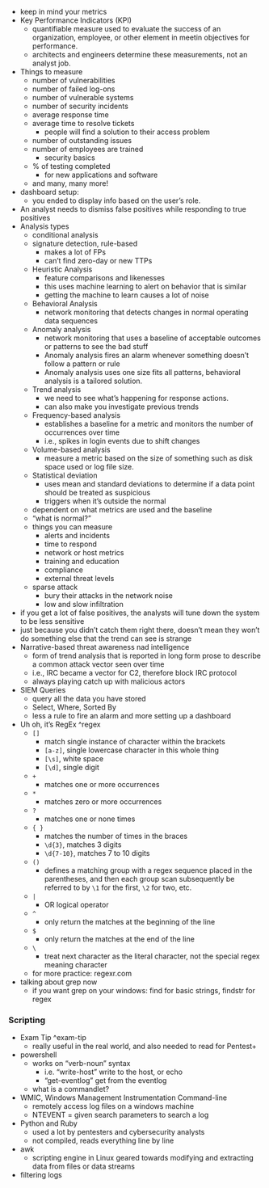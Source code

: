 - keep in mind your metrics
- Key Performance Indicators (KPI)
	- quantifiable measure used to evaluate the success of an organization, employee, or other element in meetin objectives for performance.
	- architects and engineers determine these measurements, not an analyst job.
- Things to measure
	- number of vulnerabilities
	- number of failed log-ons
	- number of vulnerable systems
	- number of security incidents
	- average response time
	- average time to resolve tickets
		- people will find a solution to their access problem
	- number of outstanding issues
	- number of employees are trained
		- security basics
	- % of testing completed
		- for new applications and software
	- and many, many more!
- dashboard setup:
	- you ended to display info based on the user’s role.
- An analyst needs to dismiss false positives while responding to true positives
- Analysis types
	- conditional analysis
	- signature detection, rule-based
		- makes a lot of FPs
		- can’t find zero-day or new TTPs
	- Heuristic Analysis
		- feature comparisons and likenesses
		- this uses machine learning to alert on behavior that is similar
		- getting the machine to learn causes a lot of noise
	- Behavioral Analysis
		- network monitoring that detects changes in normal operating data sequences
	- Anomaly analysis
		- network monitoring that uses a baseline of acceptable outcomes or patterns to see the bad stuff
		- Anomaly analysis fires an alarm whenever something doesn’t follow a pattern or rule
		- Anomaly analysis uses one size fits all patterns, behavioral analysis is a tailored solution.
	- Trend analysis
		- we need to see what’s happening for response actions.
		- can also make you investigate previous trends
	- Frequency-based analysis
		- establishes a baseline for a metric and monitors the number of occurrences over time
		- i.e., spikes in login events due to shift changes
	- Volume-based analysis
		- measure a metric based on the size of something such as disk space used or log file size.
	- Statistical deviation
		- uses mean and standard deviations to determine if a data point should be treated as suspicious
		- triggers when it’s outside the normal
	- dependent on what metrics are used and the baseline
	- “what is normal?”
	- things you can measure
		- alerts and incidents
		- time to respond
		- network or host metrics
		- training and education
		- compliance
		- external threat levels
	- sparse attack
		- bury their attacks in the network noise
		- low and slow infiltration
- if you get a lot of false positives, the analysts will tune down the system to be less sensitive
- just because you didn’t catch them right there, doesn’t mean they won’t do something else that the trend can see is strange
- Narrative-based threat awareness nad intelligence
	- form of trend analysis that is reported in long form prose to describe a common attack vector seen over time
	- i.e., IRC became a vector for C2, therefore block IRC protocol
	- always playing catch up with malicious actors
- SIEM Queries
	- query all the data you have stored
	- Select, Where, Sorted By
	- less a rule to fire an alarm and more setting up a dashboard
- Uh oh, it’s RegEx ^regex
	- `[]`
		- match single instance of character within the brackets
		- `[a-z]`, single lowercase character in this whole thing
		- `[\s]`, white space
		- `[\d]`, single digit
	- `+`
		- matches one or more occurrences
	- `*`
		- matches zero or more occurrences
	- `?`
		- matches one or none times
	- `{ }`
		- matches the number of times in the braces
		- `\d{3}`, matches 3 digits
		- `\d{7-10}`, matches 7 to 10 digits
	- `()`
		- defines a matching group with a regex sequence placed in the parentheses, and then each group scan subsequently be referred to by `\1` for the first, `\2` for two, etc.
	- `|`
		- OR logical operator
	- `^`
		- only return the matches at the beginning of the line
	- `$`
		- only return the matches at the end of the line
	- `\`
		- treat next character as the literal character, not the special regex meaning character
	- for more practice: regexr.com
- talking about grep now
	- if you want grep on your windows: find for basic strings, findstr for regex
### Scripting
- Exam Tip ^exam-tip
	- really useful in the real world, and also needed to read for Pentest+
- powershell
	- works on “verb-noun” syntax
		- i.e. “write-host” write to the host, or echo
		- “get-eventlog” get from the eventlog
	- what is a commandlet?
- WMIC, Windows Management Instrumentation Command-line
	- remotely access log files on a windows machine
	- NTEVENT = given search parameters to search a log
- Python and Ruby
	- used a lot by pentesters and cybersecurity analysts
	- not compiled, reads everything line by line
- awk
	- scripting engine in Linux geared towards modifying and extracting data from files or data streams
- filtering logs